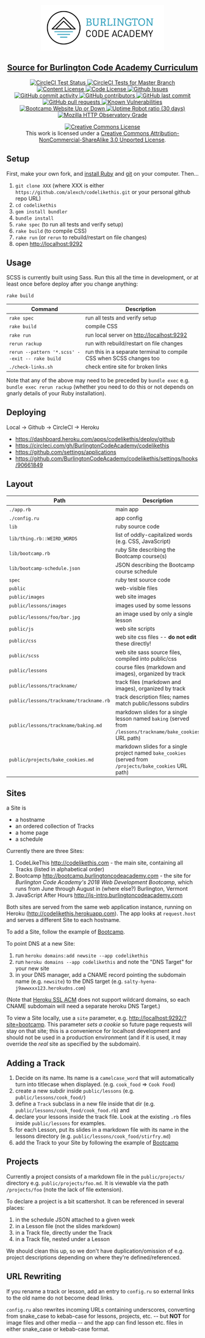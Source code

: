 <p align="center"><img src="./public/images/burlingtoncodeacademy-logo.png" height="120"></p>

<h2 align="center"><a href="http://bootcamp.burlingtoncodeacademy.com">Source for Burlington Code Academy Curriculum</a></h2>

<p align="center">
  <a href="https://circleci.com/gh/BurlingtonCodeAcademy/codelikethis">
    <img src="https://circleci.com/gh/BurlingtonCodeAcademy/codelikethis.svg?style=svg" alt="CircleCI Test Status" />
  </a>
  <a href="https://circleci.com/gh/BurlingtonCodeAcademy/codelikethis">
    <img src="https://img.shields.io/circleci/project/github/BurlingtonCodeAcademy/codelikethis/master.svg" alt="CircleCI Tests for Master Branch" />
  </a>
  <a href="https://github.com/BurlingtonCodeAcademy/codelikethis/blob/master/LICENSE.md">
    <img src="https://img.shields.io/badge/Content%20License-CC--BY--NC--3.0-green.svg" alt="Content License" />
  </a>
  <a href="https://github.com/BurlingtonCodeAcademy/codelikethis/blob/master/LICENSE.md">
    <img src="https://img.shields.io/badge/Code%20License-MIT-green.svg" alt="Code License" />
  </a>
  <a href="https://github.com/BurlingtonCodeAcademy/codelikethis/issues">
    <img src="https://img.shields.io/github/issues-raw/burlingtoncodeacademy/codelikethis.svg" alt="Github Issues" />
  </a>
  <a href="https://github.com/BurlingtonCodeAcademy/codelikethis/graphs/commit-activity">
    <img src="https://img.shields.io/github/commit-activity/w/BurlingtonCodeAcademy/codelikethis.svg" alt="GitHub commit activity" />
  </a>
  <a href="https://github.com/BurlingtonCodeAcademy/codelikethis/graphs/contributors">
    <img src="https://img.shields.io/github/contributors/BurlingtonCodeAcademy/codelikethis.svg" alt="GitHub contributors" />
  </a>
  <a href="https://github.com/BurlingtonCodeAcademy/codelikethis/commits/master">
    <img src="https://img.shields.io/github/contributors/BurlingtonCodeAcademy/codelikethis.svg" alt="GitHub last commit" />
  </a>
  <a href="https://github.com/BurlingtonCodeAcademy/codelikethis/pulls">
    <img src="https://img.shields.io/github/issues-pr/BurlingtonCodeAcademy/codelikethis.svg" alt="GitHub pull requests" />
  </a>
  <a href="https://snyk.io/test/github/BurlingtonCodeAcademy/codelikethis">
    <img src="https://snyk.io/test/github/BurlingtonCodeAcademy/codelikethis/badge.svg" alt="Known Vulnerabilities" />
  </a>
  <a href="https://bootcamp.burlingtoncodeacademy.com">
    <img src="https://img.shields.io/website/https/bootcamp.burlingtoncodeacademy.com.svg" alt="Bootcamp Website Up or Down" />
  </a>
  <a href="#">
    <img src="https://img.shields.io/uptimerobot/ratio/m782680534-6d51f70c7e70dc5d1bdeeedf.svg" alt="Uptime Robot ratio (30 days)"/>
  </a>
  <a href="https://observatory.mozilla.org/analyze/bootcamp.burlingtoncodeacademy.com">
    <img src="https://img.shields.io/mozilla-observatory/grade/bootcamp.burlingtoncodeacademy.com.svg?publish" alt="Mozilla HTTP Observatory Grade"/>
  </a>
</p>

<p align="center">
  <a rel="license" href="http://creativecommons.org/licenses/by-nc-sa/3.0/"><img alt="Creative Commons License" style="border-width:0" src="https://i.creativecommons.org/l/by-nc-sa/3.0/88x31.png" /></a><br />This work is licensed under a <a rel="license" href="http://creativecommons.org/licenses/by-nc-sa/3.0/">Creative Commons Attribution-NonCommercial-ShareAlike 3.0 Unported License</a>.
</p>

## Setup

First, make your own fork, and [install Ruby](http://installfest.railsbridge.org/installfest/) and [git](https://git-scm.com/) on your computer. Then...

1. `git clone XXX` (where XXX is either `https://github.com/alexch/codelikethis.git` or your personal github repo URL)
2. `cd codelikethis`
3. `gem install bundler`
4. `bundle install`
5. `rake spec` (to run all tests and verify setup)
6. `rake build` (to compile CSS)
7. `rake run` (or `rerun` to rebuild/restart on file changes) 
8. open <http://localhost:9292>

## Usage

SCSS is currently built using Sass. Run this all the time in development, or at least once before deploy after you change anything:

    rake build

|Command|Description|
|---|---|
|`rake spec` | run all tests and verify setup |
|`rake build` | compile CSS |
|`rake run` | run local server on <http://localhost:9292>  |
|`rerun rackup` |run with rebuild/restart on file changes |
|`rerun --pattern '*.scss' --exit -- rake build` | run this in a separate terminal to compile CSS when SCSS changes too |
|`./check-links.sh` | check entire site for broken links |

Note that any of the above may need to be preceded by `bundle exec` e.g. `bundle exec rerun rackup` (whether you need to do this or not depends on gnarly details of your Ruby installation).

## Deploying

Local -> Github -> CircleCI -> Heroku

 * https://dashboard.heroku.com/apps/codelikethis/deploy/github
 * https://circleci.com/gh/BurlingtonCodeAcademy/codelikethis
 * https://github.com/settings/applications
 * https://github.com/BurlingtonCodeAcademy/codelikethis/settings/hooks/90661849
 
## Layout 

|Path|Description|
|---|---|
|`./app.rb` | main app |
|`./config.ru` | app config |
|`lib` | ruby source code |
|`lib/thing.rb::WEIRD_WORDS` | list of oddly-capitalized words (e.g. CSS, JavaScript) |
|`lib/bootcamp.rb` | ruby Site describing the Bootcamp course(s) |
|`lib/bootcamp-schedule.json` | JSON describing the Bootcamp course schedule |
|`spec` | ruby test source code |
|`public` | web-visible files |
|`public/images` | web site images |
|`public/lessons/images` | images used by some lessons |
|`public/lessons/foo/bar.jpg` | an image used by only a single lesson |
|`public/js`     | web site scripts |
|`public/css`    | web site css files -- **do not edit** these directly! |
|`public/scss`    | web site sass source files, compiled into public/css |
|`public/lessons` | course files (markdown and images), organized by track |
|`public/lessons/trackname/` | track files (markdown and images), organized by track |
|`public/lessons/trackname/trackname.rb`  | track description files; names match public/lessons subdirs |
|`public/lessons/trackname/baking.md` | markdown slides for a single lesson named `baking` (served from `/lessons/trackname/bake_cookies` URL path) |
|`public/projects/bake_cookies.md` | markdown slides for a single project named `bake_cookies` (served from `/projects/bake_cookies` URL path) |

## Sites

a Site is

  * a hostname
  * an ordered collection of Tracks
  * a home page
  * a schedule
  
Currently there are three Sites:

1. CodeLikeThis <http://codelikethis.com> - the main site, containing all Tracks (listed in alphabetical order)
2. Bootcamp <http://bootcamp.burlingtoncodeacademy.com> - the site for *Burlington Code Academy's 2018 Web Development Bootcamp*, which runs from June through August in (where else?) Burlington, Vermont 
3. JavaScript After Hours <http://js-intro.burlingtoncodeacademy.com>

Both sites are served from the same web application instance, running on Heroku (<http://codelikethis.herokuapp.com>). The app looks at `request.host` and serves a different Site to each hostname.

To add a Site, follow the example of [Bootcamp](lib/bootcamp.rb).

To point DNS at a new Site:
1. run `heroku domains:add newsite --app codelikethis`
2. run `heroku domains --app codelikethis` and note the "DNS Target" for your new site
3. in your DNS manager, add a CNAME record pointing the subdomain name (e.g. `newsite`) to the DNS target (e.g. `salty-hyena-j9awwxxx123.herokudns.com`)

(Note that [Heroku SSL ACM](https://devcenter.heroku.com/articles/automated-certificate-management) does not support wildcard domains, so each CNAME 
subdomain will need a separate heroku DNS Target.)

To view a Site locally, use a `site` parameter, e.g. <http://localhost:9292/?site=bootcamp>. This parameter *sets a cookie* so future page requests will stay on that site; this is a convenience for localhost development and should not be used in a production environment (and if it is used, it may override the *real* site as specified by the subdomain).

## Adding a Track

1. Decide on its name. Its name is a `camelcase_word` that will automatically turn into titlecase when displayed. (e.g.  `cook_food` => `Cook Food`)
2. create a new subdir inside `public/lessons` (e.g. `public/lessons/cook_food/`)
3. define a `Track` subclass in a new file inside that dir (e.g. `public/lessons/cook_food/cook_food.rb`) and 
4. declare your lessons inside the track file. Look at the existing `.rb` files inside `public/lessons` for examples.
5. for each Lesson, put its slides in a markdown file with its name in the lessons directory (e.g. `public/lessons/cook_food/stirfry.md`)
6. add the Track to your Site by following the example of [Bootcamp](lib/bootcamp.rb)

## Projects

Currently a project consists of a markdown file in the `public/projects/` directory e.g. `public/projects/foo.md`. It is viewable via the path `/projects/foo` (note the lack of file extension).

To declare a project is a bit scattershot. It can be referenced in several places:

1. in the schedule JSON attached to a given week
2. in a Lesson file (not the slides markdown)
3. in a Track file, directly under the Track
4. in a Track file, nested under a Lesson

We should clean this up, so we don't have duplication/omission of e.g. project descriptions depending on where they're defined/referenced.

## URL Rewriting

If you rename a track or lesson, add an entry to `config.ru` so external links to the old name do not become dead links.

`config.ru` also rewrites incoming URLs containing underscores, converting from snake_case to kebab-case for lessons, projects, etc. -- but **NOT** for image files and other media -- and the app can find lesson etc. files in either snake_case or kebab-case format. 

